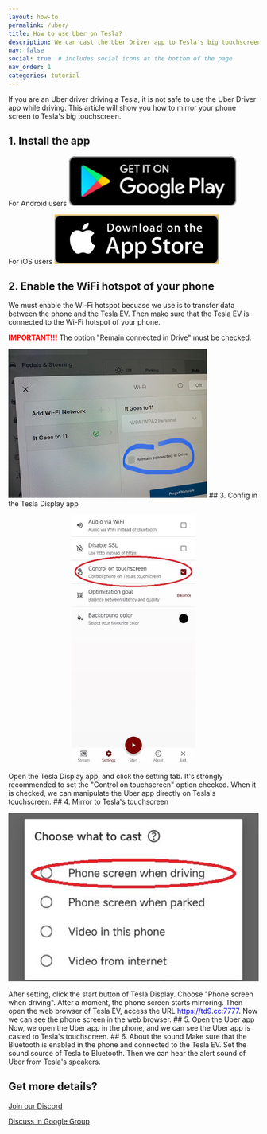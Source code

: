 ```yaml
---
layout: how-to
permalink: /uber/
title: How to use Uber on Tesla?
description: We can cast the Uber Driver app to Tesla's big touchscreen while driving, and we can even manipulate the Uber app on Tesla's touchscreen directly.
nav: false
social: true  # includes social icons at the bottom of the page
nav_order: 1
categories: tutorial
---
```


If you are an Uber driver driving a Tesla, it is not safe to use the Uber Driver app while driving. This article will show you how to mirror your phone screen to Tesla's big touchscreen.

## 1. Install the app
For Android users
<a id="googleplay" href ="https://play.google.com/store/apps/details?id=io.github.blackpill.tesladisplay&referrer=utm_source%3Dgithub%26utm_medium%3Dorganic"><img src="/assets/img/google-play-badge.svg" height="100px"></a>

For iOS users
<a id="appstore" href ="https://apps.apple.com/app/tesdisplay-screen-mirror/id6469987744"><img src="/assets/img/app-store-badge.png" height="100px"></a>

## 2. Enable the WiFi hotspot of your phone
<p>We must enable the Wi-Fi hotspot becuase we use is to transfer data between the phone and the Tesla EV.
Then make sure that the Tesla EV is connected to the Wi-Fi hotspot of your phone.</p>
<p><span style="color: red"><b>IMPORTANT!!!</b></span> The option "Remain connected in Drive" must be checked.</p>
<img src="/assets/img/wifi-connected.jpg" height="300px">
## 3. Config in the Tesla Display app
<p style="text-align: center;">
<img src="/assets/img/settings-nav.jpg" alt="The settings of Tesla Display app for using Uber" height="500px">
</p>
Open the Tesla Display app, and click the setting tab.
It's strongly recommended to set the "Control on touchscreen" option checked. When it is checked, we can manipulate the Uber app directly on Tesla's touchscreen.
## 4. Mirror to Tesla's touchscreen
<p style="text-align: center;">
<img src="/assets/img/phone-screen.jpg" alt="The start choice of Tesla Display app for using Uber" width="540px">
</p>
After setting, click the start button of Tesla Display. Choose "Phone screen when driving". After a moment, the phone screen starts mirroring.
Then open the web browser of Tesla EV, access the URL <span style="color:blue">https://td9.cc:7777</span>. Now we can see the phone screen in the web browser.
## 5. Open the Uber app
Now, we open the Uber app in the phone, and we can see the Uber app is casted to Tesla's touchscreen.
## 6. About the sound
Make sure that the Bluetooth is enabled in the phone and connected to the Tesla EV.
Set the sound source of Tesla to Bluetooth.
Then we can hear the alert sound of Uber from Tesla's speakers.

## Get more details?
<p><a href ="https://discord.gg/Tvbs9uWcN9" target="_blank">Join our Discord</a></p>
<p><a href ="https://groups.google.com/g/tesla-display" target="_blank">Discuss in Google Group</a></p>
